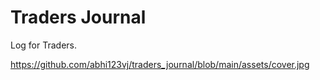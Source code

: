 # Traders Journal

Log for Traders.

https://github.com/abhi123vj/traders_journal/blob/main/assets/cover.jpg
